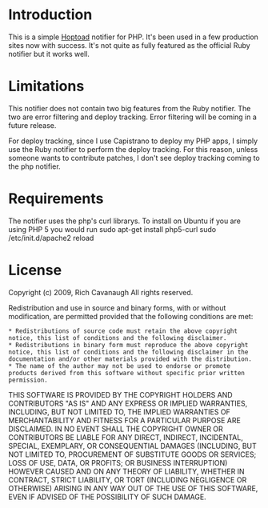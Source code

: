 # Introduction

This is a simple [Hoptoad](http://hoptoadapp.com) notifier for PHP. It's been used in a few production sites now with success. It's not quite as fully featured as the official Ruby notifier but it works well. 

# Limitations

This notifier does not contain two big features from the Ruby notifier. The two are error filtering and deploy tracking. Error filtering will be coming in a future release.

For deploy tracking, since I use Capistrano to deploy my PHP apps, I simply use the Ruby notifier to perform the deploy tracking. For this reason, unless someone wants to contribute patches, I don't see deploy tracking coming to the php notifier.

# Requirements

The notifier uses the php's curl librarys. To install on Ubuntu if you are using PHP 5 you would run
	sudo apt-get install php5-curl
	sudo /etc/init.d/apache2 reload

    
# License

Copyright (c) 2009, Rich Cavanaugh
All rights reserved.

Redistribution and use in source and binary forms, with or without modification, are permitted provided that the following conditions are met:

    * Redistributions of source code must retain the above copyright notice, this list of conditions and the following disclaimer.
    * Redistributions in binary form must reproduce the above copyright notice, this list of conditions and the following disclaimer in the documentation and/or other materials provided with the distribution.
    * The name of the author may not be used to endorse or promote products derived from this software without specific prior written permission.

THIS SOFTWARE IS PROVIDED BY THE COPYRIGHT HOLDERS AND CONTRIBUTORS "AS IS" AND ANY EXPRESS OR IMPLIED WARRANTIES, INCLUDING, BUT NOT LIMITED TO, THE IMPLIED WARRANTIES OF MERCHANTABILITY AND FITNESS FOR A PARTICULAR PURPOSE ARE DISCLAIMED. IN NO EVENT SHALL THE COPYRIGHT OWNER OR CONTRIBUTORS BE LIABLE FOR ANY DIRECT, INDIRECT, INCIDENTAL, SPECIAL, EXEMPLARY, OR CONSEQUENTIAL DAMAGES (INCLUDING, BUT NOT LIMITED TO, PROCUREMENT OF SUBSTITUTE GOODS OR SERVICES; LOSS OF USE, DATA, OR PROFITS; OR BUSINESS INTERRUPTION) HOWEVER CAUSED AND ON ANY THEORY OF LIABILITY, WHETHER IN CONTRACT, STRICT LIABILITY, OR TORT (INCLUDING NEGLIGENCE OR OTHERWISE) ARISING IN ANY WAY OUT OF THE USE OF THIS SOFTWARE, EVEN IF ADVISED OF THE POSSIBILITY OF SUCH DAMAGE.